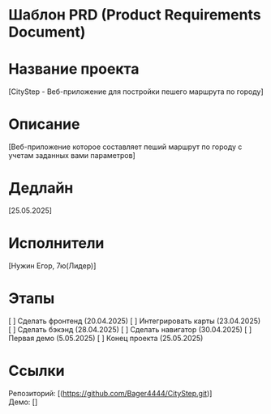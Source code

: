 # Шаблон PRD (Product Requirements Document)

# Название проекта
[CityStep - Веб-приложение для постройки пешего маршрута по городу]

# Описание  
[Веб-приложение которое составляет пеший маршрут по городу с учетам заданных вами параметров]

# Дедлайн 

[25.05.2025]

# Исполнители  
[Нужин Егор, 7ю(Лидер)]

# Этапы  
[ ] Сделать фронтенд (20.04.2025)
[ ] Интегрировать карты (23.04.2025)
[ ] Сделать бэкэнд (28.04.2025)
[ ] Сделать навигатор (30.04.2025)
[ ] Первая демо (5.05.2025)
[ ] Конец проекта (25.05.2025)

# Ссылки  
Репозиторий: [(https://github.com/Bager4444/CityStep.git)]  
Демо: []

